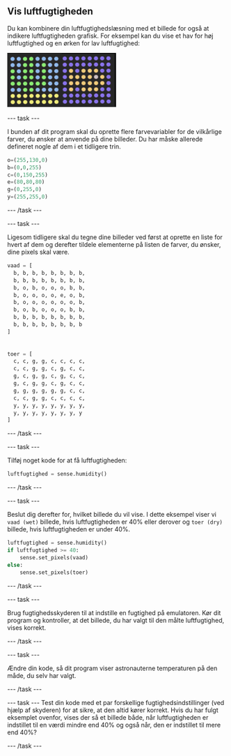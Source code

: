 ## Vis luftfugtigheden

Du kan kombinere din luftfugtighedslæsning med et billede for også at indikere luftfugtigheden grafisk. For eksempel kan du vise et hav for høj luftfugtighed og en ørken for lav luftfugtighed:

![Våd og tør](images/wet-dry.png)

--- task ---

I bunden af dit program skal du oprette flere farvevariabler for de vilkårlige farver, du ønsker at anvende på dine billeder. Du har måske allerede defineret nogle af dem i et tidligere trin.

```python
o=(255,130,0)
b=(0,0,255)
c=(0,150,255)
e=(80,80,80)
g=(0,255,0)
y=(255,255,0)
```

--- /task ---

--- task ---

Ligesom tidligere skal du tegne dine billeder ved først at oprette en liste for hvert af dem og derefter tildele elementerne på listen de farver, du ønsker, dine pixels skal være.

```python
vaad = [
  b, b, b, b, b, b, b, b,
  b, b, b, b, b, b, b, b,
  b, o, b, o, o, o, b, b,
  b, o, o, o, o, e, o, b,
  b, o, o, o, o, o, o, b,
  b, o, b, o, o, o, b, b,
  b, b, b, b, b, b, b, b,
  b, b, b, b, b, b, b, b
]


toer = [
  c, c, g, g, c, c, c, c,
  c, c, g, g, c, g, c, c,
  g, c, g, g, c, g, c, c,
  g, c, g, g, c, g, c, c,
  g, g, g, g, g, g, c, c,
  c, c, g, g, c, c, c, c,
  y, y, y, y, y, y, y, y,
  y, y, y, y, y, y, y, y
]
```

--- /task ---

--- task ---

Tilføj noget kode for at få luftfugtigheden:

```python
luftfugtighed = sense.humidity()
```

--- /task ---

--- task ---

Beslut dig derefter for, hvilket billede du vil vise. I dette eksempel viser vi `vaad (wet)` billede, hvis luftfugtigheden er 40% eller derover og `toer (dry)` billede, hvis luftfugtigheden er under 40%.

```python
luftfugtighed = sense.humidity()
if luftfugtighed >= 40:
    sense.set_pixels(vaad)
else:
    sense.set_pixels(toer)
```

--- /task ---

--- task ---

Brug fugtighedsskyderen til at indstille en fugtighed på emulatoren. Kør dit program og kontroller, at det billede, du har valgt til den målte luftfugtighed, vises korrekt.

--- /task ---

--- task ---

Ændre din kode, så dit program viser astronauterne temperaturen på den måde, du selv har valgt.

--- /task ---

--- task --- Test din kode med et par forskellige fugtighedsindstillinger (ved hjælp af skyderen) for at sikre, at den altid kører korrekt. Hvis du har fulgt eksemplet ovenfor, vises der så et billede både, når luftfugtigheden er indstillet til en værdi mindre end 40% og også når, den er indstillet til mere end 40%?

--- /task ---
